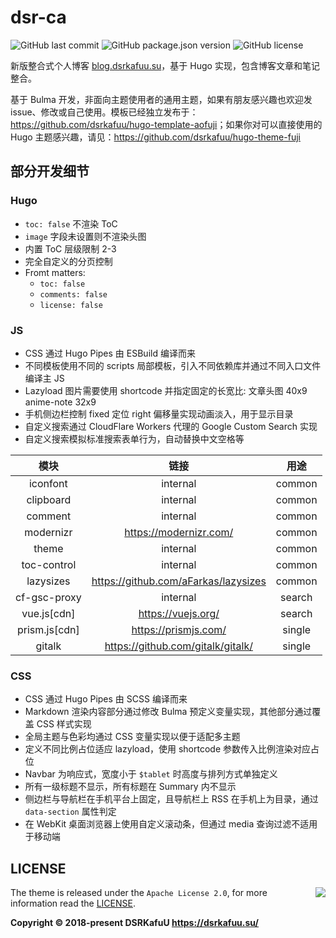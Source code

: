 # dsr-ca

![GitHub last commit](https://img.shields.io/github/last-commit/dsrkafuu/dsr-ca)
![GitHub package.json version](https://img.shields.io/github/package-json/v/dsrkafuu/dsr-ca)
![GitHub license](https://img.shields.io/github/license/dsrkafuu/dsr-ca)

新版整合式个人博客 [blog.dsrkafuu.su](https://blog.dsrkafuu.su)，基于 Hugo 实现，包含博客文章和笔记整合。

基于 Bulma 开发，非面向主题使用者的通用主题，如果有朋友感兴趣也欢迎发 issue、修改或自己使用。模板已经独立发布于：<https://github.com/dsrkafuu/hugo-template-aofuji>；如果你对可以直接使用的 Hugo 主题感兴趣，请见：<https://github.com/dsrkafuu/hugo-theme-fuji>

## 部分开发细节

### Hugo

- `toc: false` 不渲染 ToC
- `image` 字段未设置则不渲染头图
- 内置 ToC 层级限制 2-3
- 完全自定义的分页控制
- Fromt matters:
  - `toc: false`
  - `comments: false`
  - `license: false`

### JS

- CSS 通过 Hugo Pipes 由 ESBuild 编译而来
- 不同模板使用不同的 scripts 局部模板，引入不同依赖库并通过不同入口文件编译主 JS
- Lazyload 图片需要使用 shortcode 并指定固定的长宽比: 文章头图 40x9 anime-note 32x9
- 手机侧边栏控制 fixed 定位 right 偏移量实现动画淡入，用于显示目录
- 自定义搜索通过 CloudFlare Workers 代理的 Google Custom Search 实现
- 自定义搜索模拟标准搜索表单行为，自动替换中文空格等

|      模块       |                  链接                  |  用途  |
| :-------------: | :------------------------------------: | :----: |
|    iconfont     |                internal                | common |
|    clipboard    |                internal                | common |
|     comment     |                internal                | common |
|    modernizr    |        <https://modernizr.com/>        | common |
|      theme      |                internal                | common |
|   toc-control   |                internal                | common |
|    lazysizes    | <https://github.com/aFarkas/lazysizes> | common |
|  cf-gsc-proxy   |                internal                | search |
|  vue.js\[cdn\]  |          <https://vuejs.org/>          | search |
| prism.js\[cdn\] |         <https://prismjs.com/>         | single |
|     gitalk      |  <https://github.com/gitalk/gitalk/>   | single |

### CSS

- CSS 通过 Hugo Pipes 由 SCSS 编译而来
- Markdown 渲染内容部分通过修改 Bulma 预定义变量实现，其他部分通过覆盖 CSS 样式实现
- 全局主题与色彩均通过 CSS 变量实现以便于适配多主题
- 定义不同比例占位适应 lazyload，使用 shortcode 参数传入比例渲染对应占位
- Navbar 为响应式，宽度小于 `$tablet` 时高度与排列方式单独定义
- 所有一级标题不显示，所有标题在 Summary 内不显示
- 侧边栏与导航栏在手机平台上固定，且导航栏上 RSS 在手机上为目录，通过 `data-section` 属性判定
- 在 WebKit 桌面浏览器上使用自定义滚动条，但通过 media 查询过滤不适用于移动端

## LICENSE

<a href="https://app.fossa.com/projects/git%2Bgithub.com%2Fdsrkafuu%2Fdsr-ca?ref=badge_large" alt="FOSSA Status"><img align="right" src="https://app.fossa.com/api/projects/git%2Bgithub.com%2Fdsrkafuu%2Fdsr-ca.svg?type=large"/></a>

The theme is released under the `Apache License 2.0`, for more information read the [LICENSE](https://github.com/dsrkafuu/dsr-ca/blob/master/LICENSE).

**Copyright © 2018-present DSRKafuU <https://dsrkafuu.su/>**
